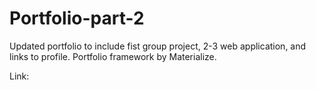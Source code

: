 # Portfolio-part-2

Updated portfolio to include fist group project, 2-3 web application, and links to profile. Portfolio framework by Materialize.

Link:

